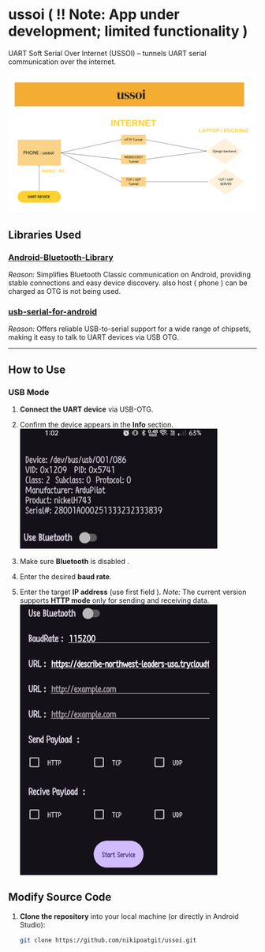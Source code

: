 # ussoi ( !! Note: App under development; limited functionality )
UART Soft Serial Over Internet (USSOI) – tunnels UART serial communication over the internet.

<p align="center">
  <img src="doc/ussoi_flow_chart.png" alt="UART Soft Serial Over Internet Flow Chart" width="600"/>
</p>



## Libraries Used

### [Android-Bluetooth-Library](https://github.com/prasad-psp/Android-Bluetooth-Library.git)  
*Reason:* Simplifies Bluetooth Classic communication on Android, providing stable connections and easy device discovery. also host ( phone ) can be charged as OTG is not being used.

### [usb-serial-for-android](https://github.com/mik3y/usb-serial-for-android)  
*Reason:* Offers reliable USB-to-serial support for a wide range of chipsets, making it easy to talk to UART devices via USB OTG.

---
## How to Use

### USB Mode

1. **Connect the UART device** via USB-OTG.

2. Confirm the device appears in the **Info** section.  
   <img src="doc\ussoi_usb_info.jpg" alt="USB Info Screen" width="400"/>

3. Make sure  **Bluetooth** is disabled .

4. Enter the desired **baud rate**.

5. Enter the target **IP address** (use first field ). 
   *Note:* The current version supports **HTTP mode** only for sending and receiving data.  
   <img src="doc\ussoi_para_select.jpg" alt="HTTP Mode Screen" width="400"/>




## Modify Source Code

1. **Clone the repository** into your local machine (or directly in Android Studio):  
   ```bash
   git clone https://github.com/nikipoatgit/ussoi.git
